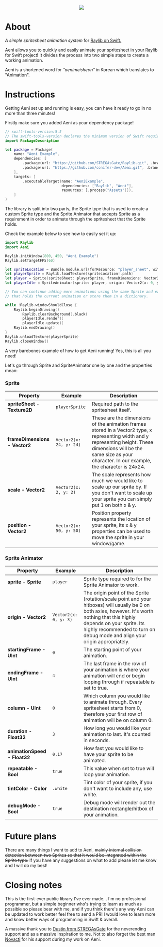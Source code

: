 <p align="center">
  <img src="https://i.imgur.com/uYwVATH.png" />
</p>

# About
*A simple spritesheet animation system* for [Raylib on Swift.](https://github.com/STREGAsGate/Raylib)

Aeni allows you to quickly and easily animate your spritesheet in your Raylib for Swift project! It divides the process into two simple steps to create a working animation.

Aeni is a shortened word for *"aenimeisheon"* in Korean which translates to "Animation".

Instructions
=====
Getting Aeni set up and running is easy, you can have it ready to go in no more than three minutes! 

Firstly make sure you added Aeni as your dependency package!

```swift
// swift-tools-version:5.5
// The swift-tools-version declares the minimum version of Swift required to build this package.
import PackageDescription

let package = Package(
    name: "Aeni Example",
    dependencies: [
        .package(url: "https://github.com/STREGAsGate/Raylib.git", .branch("master")),
        .package(url: "https://github.com/conifer-dev/Aeni.git", .branch("main"))
    ],
    targets: [
        .executableTarget(name: "AeniExample",
                          dependencies: ["Raylib", "Aeni"],
                          resources: [.process("Assets")]),
    ]
)
```

The library is split into two parts, the Sprite type that is used to create a custom Sprite type and the Sprite Animator that accepts Sprite as a requirement in order to animate through the spritesheet that the Sprite holds.

Check the example below to see how to easily set it up:

```swift
import Raylib
import Aeni

Raylib.initWindow(800, 450, "Aeni Example")
Raylib.setTargetFPS(60)

let spriteLocation = Bundle.module.url(forResource: "player_sheet", withExtension: "png")
let playerSprite = Raylib.loadTexture(spriteLocation!.path)
let player = Sprite(spriteSheet: playerSprite, frameDimensions: Vector2(x: 24, y: 24), scale: Vector2(x: 2, y: 2), position: Vector2(x: 50, y: 50))
let playerIdle = SpriteAnimator(sprite: player, origin: Vector2(x: 0, y: 3), rotation: 0, startingFrame: 0, endingFrame: 4, column: 0, duration: 0, animationSpeed: 0.17, repeatable: true, tintColor: .white, debugMode: true)

// You can continue adding more animations using the same Sprite and easily swap them around using a variable 
// that holds the current animation or store them in a dictionary.

while !Raylib.windowShouldClose {
    Raylib.beginDrawing()
        Raylib.clearBackground(.black)
        playerIdle.render()
        playerIdle.update()
    Raylib.endDrawing()
}
Raylib.unloadTexture(playerSprite)
Raylib.closeWindow()
```

A very barebones example of how to get Aeni running! Yes, this is all you need!

Let's go through Sprite and SpriteAnimator one by one and the properties mean:

### Sprite

| Property    | Example               | Description                                                                                                                                                                               |
| ----------|-----------------------|-------------------------------------------------------------------------------------------------------------------------------------------------------------------------------------------|
| __spriteSheet - Texture2D__ | `playerSprite`  | Required path to the spritesheet itself.
| __frameDimensions - Vector2__ | `Vector2(x: 24, y: 24)`   | These are the dimensions of the animation frames stored in a Vector2 type, x representing width and y representing height. These dimensions will be the same size as your character. In our example, the character is 24x24. |
| __scale - Vector2__   | `Vector2(x: 2, y: 2)` | The scale represents how much we would like to scale up our sprite by. If you don't want to scale up your sprite you can simply put 1 on both x & y.                                              |
| __position - Vector2__ | `Vector2(x: 50, y: 50)`  | Position property represents the location of your sprite, its x & y properties can be used to move the sprite in your window/game.| 


### Sprite Animator

| Property    | Example               | Description                                                                                                                                                                               |
| ----------|-----------------------|-------------------------------------------------------------------------------------------------------------------------------------------------------------------------------------------|
| __sprite - Sprite__ | `player`  | Sprite type required to for the Sprite Animator to work.
| __origin - Vector2__ | `Vector2(x: 0, y: 3)`   | The origin point of the Sprite (rotation/scale point and your hitboxes) will usually be 0 on both axies, however. It's worth nothing that this highly depends on your sprite. Its highly recommended to turn on debug mode and align your origin appropriately. |
| __startingFrame - UInt__   | `0` | The starting point of your animation.                                              |
| __endingFrame - UInt__ | `4`  | The last frame in the row of your animation is where your animation will end or begin looping through if repeatable is set to true.| 
| __column - UInt__ | `0`  | Which column you would like to animate through. Every spritesheet starts from 0, therefore your first row of animation will be on column 0.| 
| __duration - Float32__ | `3`  | How long you would like your animation to last. It's counted in seconds.| 
| __animationSpeed - Float32__ | `0.17`  | How fast you would like to have your sprite to be animated.| 
| __repeatable - Bool__ | `true`  | This value when set to true will loop your animation.| 
| __tintColor - Color__ | `.white`  | Tint color of your sprite, if you don't want to include any, use white.| 
| __debugMode - Bool__ | `true`  | Debug mode will render out the destination rectangle/hitbox of your animation.| 

Future plans
=====
There are many things I want to add to Aeni, ~~mainly internal collision detection between two Sprites so that it would be integrated within the Sprite type.~~ If you have any suggestions on what to add please let me know and I will do my best!

Closing notes
=====
This is the first-ever public library I've ever made... I'm no professional programmer, but a simple beginner who's trying to learn as much as possible so please bear with me, and if you think there's any way Aeni can be updated to work better feel free to send a PR! I would love to learn more and know better ways of programming in Swift & overall.

A massive thank you to [Dustin from STREGAsGate](https://github.com/STREGAsGate) for the neverending support and as a massive inspiration to me. Not to also forget the best man [Novacti](https://github.com/novacti3) for his support during my work on Aeni.
